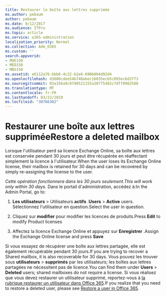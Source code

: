 ```yaml
---
title: Restaurer la boîte aux lettres supprimée
ms.author: pebaum
author: pebaum
ms.date: 9/12/2017
ms.audience: ITPro
ms.topic: article
ms.service: o365-administration
localization_priority: Normal
ms.collection: Adm_O365
ms.custom: ''
search.appverid:
- MOE150
- MED150
- MBS150
ms.assetid: e6112a76-bbb6-4c22-b2e6-690b004d92d4
ms.openlocfilehash: d3808cdee54b748abec16035ecb5c093ec6d37f3
ms.sourcegitcommit: 03a156a9c9740521155a30775492c7dff0982588
ms.translationtype: MT
ms.contentlocale: fr-FR
ms.lasthandoff: 03/22/2019
ms.locfileid: "30766382"
---
```

# <a name="restore-a-deleted-mailbox"></a><span data-ttu-id="8cd82-102">Restaurer une boîte aux lettres supprimée</span><span class="sxs-lookup"><span data-stu-id="8cd82-102">Restore a deleted mailbox</span></span>

<span data-ttu-id="8cd82-103">Lorsque l'utilisateur perd sa licence Exchange Online, sa boîte aux lettres est conservée pendant 30 jours et peut être récupérée en réaffectant simplement la licence à l'utilisateur.</span><span class="sxs-lookup"><span data-stu-id="8cd82-103">When the user loses its Exchange Online license, their mailbox is retained for 30 days and can be recovered by simply re-assigning the license to the user.</span></span>
  
 <span data-ttu-id="8cd82-104">*Cette opération fonctionnera dans les 30 jours seulement.*</span><span class="sxs-lookup"><span data-stu-id="8cd82-104">*This will work only within 30 days.*</span></span>  <span data-ttu-id="8cd82-105">Dans le portail d'administration, accédez à:</span><span class="sxs-lookup"><span data-stu-id="8cd82-105">In the Admin Portal, go to:</span></span> 
  
1. <span data-ttu-id="8cd82-106">**Les utilisateurs** \> Utilisateurs **actifs** .</span><span class="sxs-lookup"><span data-stu-id="8cd82-106">**Users** \> **Active** users.</span></span> <span data-ttu-id="8cd82-107">Sélectionnez l'utilisateur en question.</span><span class="sxs-lookup"><span data-stu-id="8cd82-107">Select the user in question.</span></span> 
    
2. <span data-ttu-id="8cd82-108">Cliquez sur **modifier** pour modifier les licences de produits.</span><span class="sxs-lookup"><span data-stu-id="8cd82-108">Press **Edit** to modify Product licenses</span></span> 
    
3. <span data-ttu-id="8cd82-109">Affectez la licence Exchange Online et appuyez sur **Enregistrer** .</span><span class="sxs-lookup"><span data-stu-id="8cd82-109">Assign the Exchange Online license and press **Save**</span></span>
    
<span data-ttu-id="8cd82-110">Si vous essayez de récupérer une boîte aux lettres partagée, elle est également récupérable pendant 30 jours.</span><span class="sxs-lookup"><span data-stu-id="8cd82-110">If you are trying to recover a Shared mailbox, it is also recoverable for 30 days.</span></span> <span data-ttu-id="8cd82-111">Vous pouvez les trouver sous **utilisateurs** \> **supprimés** par les utilisateurs; les boîtes aux lettres partagées ne nécessitent pas de licence.</span><span class="sxs-lookup"><span data-stu-id="8cd82-111">You can find them under **Users** \> **Deleted** users; shared mailboxes do not require a license.</span></span> <span data-ttu-id="8cd82-112">Si vous réalisez que vous devez restaurer un utilisateur supprimé, reportez-vous à [la rubrique restaurer un utilisateur dans Office 365](https://docs.microsoft.com/en-us/office365/admin/add-users/restore-user).</span><span class="sxs-lookup"><span data-stu-id="8cd82-112">If you realize that you need to restore a deleted user, please see [Restore a user in Office 365](https://docs.microsoft.com/en-us/office365/admin/add-users/restore-user).</span></span>
  

